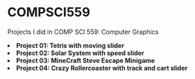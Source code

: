 # COMPSCI559

<p> Projects I did in COMP SCI 559: Computer Graphics
  <li> <b>Project 01: Tetris with moving slider</b> </li>
  <li> <b>Project 02: Solar System with speed slider</b> </li>
  <li> <b>Project 03: MineCraft Steve Escape Minigame</b> </li>
  <li> <b>Project 04: Crazy Rollercoaster with track and cart slider</b> </li>
</p>

